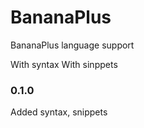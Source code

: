 # BananaPlus

BananaPlus language support

With syntax
With sinppets



### 0.1.0

Added syntax, snippets